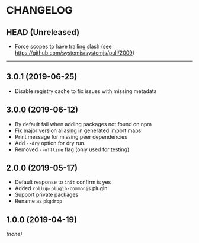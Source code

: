 CHANGELOG
=========

## HEAD (Unreleased)
* Force scopes to have trailing slash (see https://github.com/systemjs/systemjs/pull/2009)

--------------------

## 3.0.1 (2019-06-25)
* Disable registry cache to fix issues with missing metadata

## 3.0.0 (2019-06-12)
* By default fail when adding packages not found on npm
* Fix major version aliasing in generated import maps
* Print message for missing peer dependencies
* Add `--dry` option for dry run.
* Removed `--offline` flag (only used for testing)

## 2.0.0 (2019-05-17)
* Default response to `init` confirm is yes
* Added `rollup-plugin-commonjs` plugin
* Support private packages
* Rename as `pkgdrop`

## 1.0.0 (2019-04-19)
_(none)_


